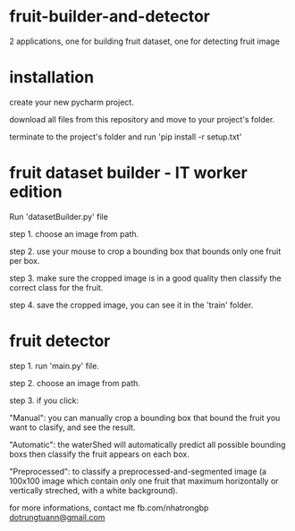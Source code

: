 # fruit-builder-and-detector
2 applications, one for building fruit dataset, one for detecting fruit image
# installation
create your new pycharm project.

download all files from this repository and move to your project's folder.

terminate to the project's folder and run 'pip install -r setup.txt'
# fruit dataset builder - IT worker edition
Run 'datasetBuilder.py' file

step 1. choose an image from path.

step 2. use your mouse to crop a bounding box that bounds only one fruit per box.

step 3. make sure the cropped image is in a good quality then classify the correct class for the fruit.

step 4. save the cropped image, you can see it in the 'train' folder.
# fruit detector 
step 1. run 'main.py' file.

step 2. choose an image from path.

step 3. if you click:

"Manual": you can manually crop a bounding box that bound the fruit you want to clasify, and see the result.

"Automatic": the waterShed will automatically predict all possible bounding boxs then classify the fruit appears on each box.

"Preprocessed": to classify a preprocessed-and-segmented image (a 100x100 image which contain only one fruit that maximum horizontally or vertically streched, with a white background).

for more informations, contact me fb.com/nhatrongbp dotrungtuann@gmail.com
